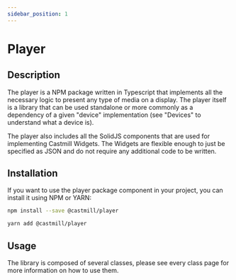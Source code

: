 ```yaml
---
sidebar_position: 1
---
```


# Player

## Description

The player is a NPM package written in Typescript that implements all the necessary logic to present any type of media on a display.
The player itself is a library that can be used standalone or more commonly as a dependency of a given "device" implementation (see "Devices" to understand what a device is).

The player also includes all the SolidJS components that are used for implementing Castmill Widgets. The Widgets are flexible enough to just be specified as JSON and do not require any additional code to be written.

## Installation

If you want to use the player package component in your project, you can install it using NPM or YARN:

```bash
npm install --save @castmill/player
```

```bash
yarn add @castmill/player
```

## Usage

The library is composed of several classes, please see every class page for more information on how to use them.

